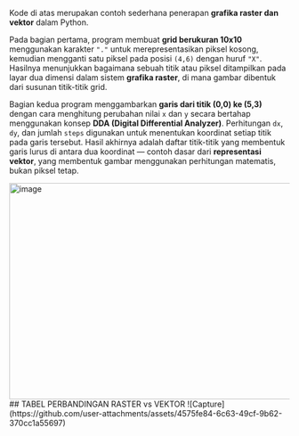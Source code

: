 
Kode di atas merupakan contoh sederhana penerapan **grafika raster dan vektor** dalam Python.

Pada bagian pertama, program membuat **grid berukuran 10x10** menggunakan karakter `"."` untuk merepresentasikan piksel kosong, kemudian mengganti satu piksel pada posisi `(4,6)` dengan huruf `"X"`. Hasilnya menunjukkan bagaimana sebuah titik atau piksel ditampilkan pada layar dua dimensi dalam sistem **grafika raster**, di mana gambar dibentuk dari susunan titik-titik grid.

Bagian kedua program menggambarkan **garis dari titik (0,0) ke (5,3)** dengan cara menghitung perubahan nilai `x` dan `y` secara bertahap menggunakan konsep **DDA (Digital Differential Analyzer)**. Perhitungan `dx`, `dy`, dan jumlah `steps` digunakan untuk menentukan koordinat setiap titik pada garis tersebut. Hasil akhirnya adalah daftar titik-titik yang membentuk garis lurus di antara dua koordinat — contoh dasar dari **representasi vektor**, yang membentuk gambar menggunakan perhitungan matematis, bukan piksel tetap.

<img width="619" height="388" alt="image" src="https://github.com/user-attachments/assets/dde1c37f-8024-49ec-94c2-91ddf6a6d397" />
   ## TABEL PERBANDINGAN RASTER vs VEKTOR 
   ![Capture](https://github.com/user-attachments/assets/4575fe84-6c63-49cf-9b62-370cc1a55697)
